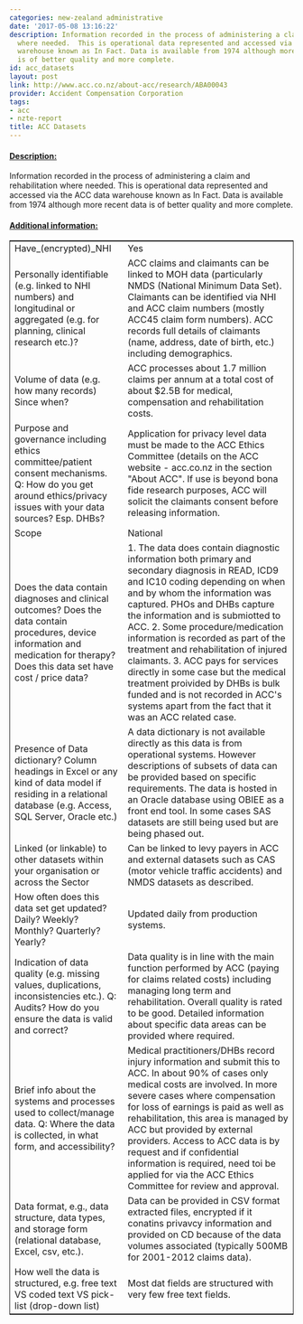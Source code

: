 ```yaml
---
categories: new-zealand administrative
date: '2017-05-08 13:16:22'
description: Information recorded in the process of administering a claim and rehabilitation
  where needed.  This is operational data represented and accessed via the ACC data
  warehouse known as In Fact. Data is available from 1974 although more recent data
  is of better quality and more complete.
id: acc_datasets
layout: post
link: http://www.acc.co.nz/about-acc/research/ABA00043
provider: Accident Compensation Corporation
tags:
- acc
- nzte-report
title: ACC Datasets
---
```



 <h4> <u>Description:</u> </h4>
Information recorded in the process of administering a claim and rehabilitation where needed.  This is operational data represented and accessed via the ACC data warehouse known as In Fact. Data is available from 1974 although more recent data is of better quality and more complete.
 <h4> <u>Additional information:</u> </h4>
 <table style="border: 1px solid">
 <tr> <td width="40%">Have_(encrypted)_NHI</td> <td>Yes</td> </tr>
 <tr> <td width="40%">Personally identifiable (e.g. linked to NHI numbers) and longitudinal or aggregated (e.g. for planning, clinical research etc.)?</td> <td>ACC claims and claimants can be linked to MOH data (particularly NMDS (National Minimum Data Set). Claimants can be identified via NHI and ACC claim numbers (mostly ACC45 claim form numbers). ACC records full details of claimants (name, address, date of birth, etc.) including demographics.</td> </tr>
 <tr> <td width="40%">Volume of data (e.g. how many records)
Since when?</td> <td>ACC processes about 1.7 million claims per annum at a total cost of about $2.5B for medical, compensation and rehabilitation costs.</td> </tr>
 <tr> <td width="40%">Purpose and governance including ethics committee/patient consent mechanisms. Q: How do you get around ethics/privacy issues with your data sources? Esp. DHBs?</td> <td>Application for privacy level data must be made to the ACC Ethics Committee (details on the ACC website - acc.co.nz in the section "About ACC". If use is beyond bona fide research purposes, ACC will solicit the claimants consent before releasing information.</td> </tr>
 <tr> <td width="40%">Scope</td> <td>National</td> </tr>
 <tr> <td width="40%">Does the data contain diagnoses and clinical outcomes?
Does the data contain procedures, device information and medication for therapy?
Does this data set have cost / price data?</td> <td>1. The data does contain diagnostic information both primary and secondary diagnosis in READ, ICD9 and IC10 coding depending on when and by whom the information was captured. PHOs and DHBs capture the information and is submiotted to ACC.
2. Some procedure/medication information is recorded as part of the treatment and rehabilitation of injured claimants. 
3. ACC pays for services directly in some case but the medical treatment proivided by DHBs is bulk funded and is not recorded in ACC's systems  apart from the fact that it was an ACC related case.</td> </tr>
 <tr> <td width="40%">Presence of Data dictionary? Column headings in Excel or any kind of data model if residing in a relational database (e.g. Access, SQL Server, Oracle etc.) </td> <td>A data dictionary is not available directly as this data is from operational systems. However descriptions of subsets of data can be provided  based on specific requirements. The data is hosted in an Oracle database using OBIEE as a front end tool. In some cases SAS datasets are still being used but are being phased out. </td> </tr>
 <tr> <td width="40%">Linked (or linkable) to other datasets within your organisation or across the Sector</td> <td>Can be linked to levy payers in ACC and external datasets such as CAS (motor vehicle traffic accidents) and NMDS datasets as described.</td> </tr>
 <tr> <td width="40%">How often does this data set get updated? Daily? Weekly? Monthly? Quarterly? Yearly?</td> <td>Updated daily from production systems.</td> </tr>
 <tr> <td width="40%">Indication of data quality (e.g. missing values, duplications, inconsistencies etc.). Q: Audits? How do you ensure the data is valid and correct?</td> <td>Data quality is in line with the main function performed by ACC (paying for claims related costs) including managing long term and rehabilitation. Overall quality is rated to be good. Detailed information about specific data areas can be provided where required.</td> </tr>
 <tr> <td width="40%">Brief info about the systems and processes used to collect/manage data. Q: Where the data is collected, in what form, and accessibility?</td> <td>Medical practitioners/DHBs record injury information and submit this to ACC. In about 90% of cases only medical costs are involved. In more severe cases where compensation for loss of earnings is paid as well as rehabilitation, this area is managed by ACC but provided by external providers. Access to ACC data is by request and if confidential information is required, need toi be applied for via the ACC Ethics Committee for review and approval.</td> </tr>
 <tr> <td width="40%">Data format, e.g., data structure, data types, and storage form (relational database, Excel, csv, etc.).</td> <td>Data can be provided in CSV format extracted files, encrypted if it conatins privavcy information and provided on CD because of the data volumes associated (typically 500MB for 2001-2012 claims data). </td> </tr>
 <tr> <td width="40%">How well the data is structured, e.g. free text VS coded text VS pick-list (drop-down list)</td> <td>Most dat fields are structured with  very few free text fields.</td> </tr>
 </table>